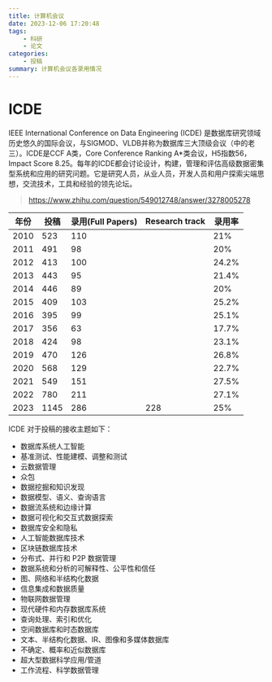 ```yaml
---
title: 计算机会议
date: 2023-12-06 17:20:48
tags: 
    - 科研
    - 论文
categories: 
    - 投稿
summary: 计算机会议各录用情况
---
```


# ICDE

IEEE International Conference on Data Engineering (ICDE) 是数据库研究领域历史悠久的国际会议，与SIGMOD、VLDB并称为数据库三大顶级会议（中的老三）。ICDE是CCF A类，Core Conference Ranking A*类会议，H5指数56，Impact Score 8.25。每年的ICDE都会讨论设计，构建，管理和评估高级数据密集型系统和应用的研究问题。它是研究人员，从业人员，开发人员和用户探索尖端思想，交流技术，工具和经验的领先论坛。

> https://www.zhihu.com/question/549012748/answer/3278005278

| 年份 | 投稿 | 录用(Full Papers) | Research track | 录用率 |
| ---- | ---- | ---- | ------ | ------ |
| 2010 | 523  | 110  |   | 21%    |
| 2011 | 491  | 98   |    | 20%     |
| 2012 | 413  | 100  |   | 24.2%   |
| 2013 | 443  | 95   |    | 21.4%   |
| 2014 | 446  | 89   |    | 20%     |
| 2015 | 409  | 103  |   | 25.2%   |
| 2016 | 395  | 99   |    | 25.1%   |
| 2017 | 356  | 63   |    | 17.7%   |
| 2018 | 424  | 98   |    | 23.1%   |
| 2019 | 470  | 126  |   | 26.8%   |
| 2020 | 568  | 129  |   | 22.7%   |
| 2021 | 549  | 151  |   | 27.5%   |
| 2022 | 780  | 211  |   | 27.1%   |
| 2023 | 1145 | 286  | 228 | 25%     |

ICDE 对于投稿的接收主题如下：

- 数据库系统人工智能
- 基准测试、性能建模、调整和测试
- 云数据管理
- 众包
- 数据挖掘和知识发现
- 数据模型、语义、查询语言
- 数据流系统和边缘计算
- 数据可视化和交互式数据探索
- 数据库安全和隐私
- 人工智能数据库技术
- 区块链数据库技术
- 分布式、并行和 P2P 数据管理
- 数据系统和分析的可解释性、公平性和信任
- 图、网络和半结构化数据
- 信息集成和数据质量
- 物联网数据管理
- 现代硬件和内存数据库系统
- 查询处理、索引和优化
- 空间数据库和时态数据库
- 文本、半结构化数据、IR、图像和多媒体数据库
- 不确定、概率和近似数据库
- 超大型数据科学应用/管道
- 工作流程、科学数据管理



# 
